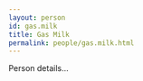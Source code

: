 ```yaml
---
layout: person
id: gas.milk
title: Gas Milk
permalink: people/gas.milk.html
---
```


Person details...